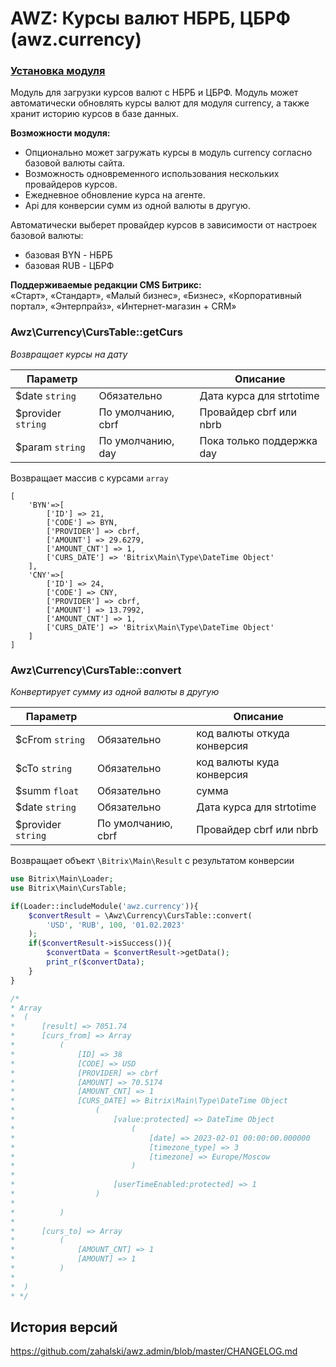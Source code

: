 # AWZ: Курсы валют НБРБ, ЦБРФ (awz.currency)

### [Установка модуля](https://github.com/zahalski/awz.currency/tree/main/docs/install.md)

<!-- desc-start -->

Модуль для загрузки курсов валют с НБРБ и ЦБРФ. 
Модуль может автоматически обновлять курсы валют для модуля currency, а также хранит историю курсов в базе данных.

**Возможности модуля:**<br>
* Опционально может загружать курсы в модуль currency согласно базовой валюты сайта.
* Возможность одновременного использования нескольких провайдеров курсов.
* Ежедневное обновление курса на агенте.
* Api для конверсии сумм из одной валюты в другую.

Автоматически выберет провайдер курсов в зависимости от настроек базовой валюты:
* базовая BYN - НБРБ
* базовая RUB - ЦБРФ

**Поддерживаемые редакции CMS Битрикс:**<br>
«Старт», «Стандарт», «Малый бизнес», «Бизнес», «Корпоративный портал», «Энтерпрайз», «Интернет-магазин + CRM»

<!-- desc-end -->

<!-- dev-start -->

### Awz\Currency\CursTable::getCurs

<em>Возвращает курсы на дату</em>

| Параметр           |                    | Описание                  |
|--------------------|--------------------|---------------------------|
| $date `string`     | Обязательно        | Дата курса для strtotime  |
| $provider `string` | По умолчанию, cbrf | Провайдер cbrf или nbrb   |
| $param `string`    | По умолчанию, day  | Пока только поддержка day |

Возвращает массив с курсами `array`

```
[
    'BYN'=>[
        ['ID'] => 21,
        ['CODE'] => BYN,
        ['PROVIDER'] => cbrf,
        ['AMOUNT'] => 29.6279,
        ['AMOUNT_CNT'] => 1,
        ['CURS_DATE'] => 'Bitrix\Main\Type\DateTime Object'
    ],
    'CNY'=>[
        ['ID'] => 24,
        ['CODE'] => CNY,
        ['PROVIDER'] => cbrf,
        ['AMOUNT'] => 13.7992,
        ['AMOUNT_CNT'] => 1,
        ['CURS_DATE'] => 'Bitrix\Main\Type\DateTime Object'
    ]
]
```

### Awz\Currency\CursTable::convert

<em>Конвертирует сумму из одной валюты в другую</em>

| Параметр           |                    | Описание                    |
|--------------------|--------------------|-----------------------------|
| $cFrom `string`    | Обязательно        | код валюты откуда конверсия |
| $cTo `string`      | Обязательно        | код валюты куда конверсия   |
| $summ `float`      | Обязательно        | сумма                       |
| $date `string`     | Обязательно        | Дата курса для strtotime    |
| $provider `string` | По умолчанию, cbrf | Провайдер cbrf или nbrb     |

Возвращает объект `\Bitrix\Main\Result` с результатом конверсии

```php
use Bitrix\Main\Loader;
use Bitrix\Main\CursTable;

if(Loader::includeModule('awz.currency')){
    $convertResult = \Awz\Currency\CursTable::convert(
        'USD', 'RUB', 100, '01.02.2023'
    );
    if($convertResult->isSuccess()){
        $convertData = $convertResult->getData();
        print_r($convertData);
    }
}

```

```php
/*
* Array
*  (
*      [result] => 7051.74
*      [curs_from] => Array
*          (
*              [ID] => 38
*              [CODE] => USD
*              [PROVIDER] => cbrf
*              [AMOUNT] => 70.5174
*              [AMOUNT_CNT] => 1
*              [CURS_DATE] => Bitrix\Main\Type\DateTime Object
*                  (
*                      [value:protected] => DateTime Object
*                          (
*                              [date] => 2023-02-01 00:00:00.000000
*                              [timezone_type] => 3
*                              [timezone] => Europe/Moscow
*                          )
*  
*                      [userTimeEnabled:protected] => 1
*                  )
*  
*          )
*  
*      [curs_to] => Array
*          (
*              [AMOUNT_CNT] => 1
*              [AMOUNT] => 1
*          )
*  
*  )
* */
```

<!-- dev-end -->

<!-- cl-start -->
## История версий

https://github.com/zahalski/awz.admin/blob/master/CHANGELOG.md

<!-- cl-end -->